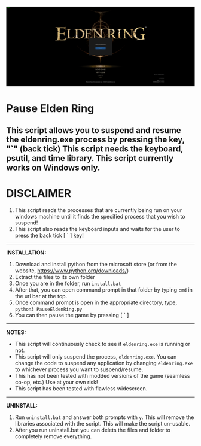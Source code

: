 ![image](https://raw.githubusercontent.com/Malik-A-99/PauseEldenRing/main/preview.png)

# Pause Elden Ring
This script allows you to suspend and resume the eldenring.exe process by pressing the key, "`" (back tick)
This script needs the keyboard, psutil, and time library.
This script currently works on Windows only.
---
# DISCLAIMER
1. This script reads the processes that are currently being run on your windows machine until it finds the specified process that you wish to suspend!
2. This script also reads the keyboard inputs and waits for the user to press the back tick [  `  ] key!
---
**INSTALLATION:**
1. Download and install python from the microsoft store (or from the website, https://www.python.org/downloads/)
2. Extract the files to its own folder
3. Once you are in the folder, run `install.bat`
4. After that, you can open command prompt in that folder by typing `cmd` in the url bar at the top.
5. Once command prompt is open in the appropriate directory, type, `python3 PauseEldenRing.py`
6. You can then pause the game by pressing [ ` ]
---
**NOTES:**
- This script will continuously check to see if `eldenring.exe` is running or not.
- This script will only suspend the process, `eldenring.exe`. You can change the code to suspend any application by changing `eldenring.exe` to whichever process you want to suspend/resume.
- This has not been tested with modded versions of the game (seamless co-op, etc.) Use at your own risk!
- This script has been tested with flawless widescreen.
---
**UNINSTALL:**
1. Run `uninstall.bat` and answer both prompts with `y`. This will remove the libraries associated with the script. This will make the script un-usable.
2. After you run uninstall.bat you can delets the files and folder to completely remove everything.
